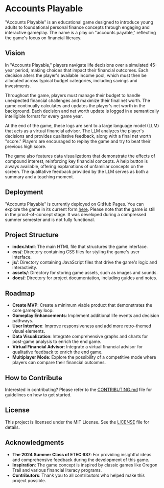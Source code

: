 # Accounts Playable

"Accounts Playable" is an educational game designed to introduce young adults to foundational personal finance concepts through engaging and interactive gameplay. The name is a play on "accounts payable," reflecting the game's focus on financial literacy.

## Vision

In "Accounts Playable," players navigate life decisions over a simulated 45-year period, making choices that impact their financial outcomes. Each decision alters the player's available income pool, which must then be allocated across typical budget categories, including savings and investments.

Throughout the game, players must manage their budget to handle unexpected financial challenges and maximize their final net worth. The game continually calculates and updates the player's net worth in the background. Each decision and net worth update is logged in a semantically intelligible format for every game year.

At the end of the game, these logs are sent to a large language model (LLM) that acts as a virtual financial advisor. The LLM analyzes the player's decisions and provides qualitative feedback, along with a final net worth "score." Players are encouraged to replay the game and try to beat their previous high score. 

The game also features data visualizations that demonstrate the effects of compound interest, reinforcing key financial concepts. A help button is always available, offering explanations of unfamiliar concepts on the screen. The qualitative feedback provided by the LLM serves as both a summary and a teaching moment.

## Deployment

"Accounts Playable" is currently deployed on GitHub Pages. You can explore the game in its current form [here](https://joss98.github.io/FinEdGame/). Please note that the game is still in the proof-of-concept stage. It was developed during a compressed summer semester and is not fully functional.

## Project Structure

- **index.html**: The main HTML file that structures the game interface.
- **css/**: Directory containing CSS files for styling the game's user interface.
- **js/**: Directory containing JavaScript files that drive the game's logic and interactivity.
- **assets/**: Directory for storing game assets, such as images and sounds.
- **docs/**: Directory for project documentation, including guides and notes.

## Roadmap
- **Create MVP**: Create a minimum viable product that demonstrates the core gameplay loop.
- **Gameplay Enhancements**: Implement additional life events and decision pathways.
- **User Interface**: Improve responsiveness and add more retro-themed visual elements.
- **Data Visualization**: Integrate comprehensive graphs and charts for post-game analysis to enrich the end game.
- **Virtual Financial Advisor**: Integrate a virtual financial advisor for qualitative feedback to enrich the end game.
- **Multiplayer Mode**: Explore the possibility of a competitive mode where players can compare their financial outcomes.


## How to Contribute

Interested in contributing? Please refer to the [CONTRIBUTING.md](CONTRIBUTING.md) file for guidelines on how to get started.

## License
This project is licensed under the MIT License. See the [LICENSE](LICENSE) file for details.

## Acknowledgments
- **The 2024 Summer Class of ETEC 637**: For providing insightful ideas and comprehensive feedback during the development of this game.
- **Inspiration**: The game concept is inspired by classic games like Oregon Trail and various financial literacy programs.
- **Contributors**: Thank you to all contributors who helped make this project possible.
